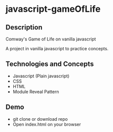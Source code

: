 # javascript-gameOfLife

## Description

Comway's Game of Life on vanilla javascript

A project in vanilla javascript to practice concepts.

## Technologies and Concepts

* Javascript (Plain javascript)
* CSS
* HTML
* Module Reveal Pattern

## Demo

* git clone or download repo
* Open index.html on your browser
